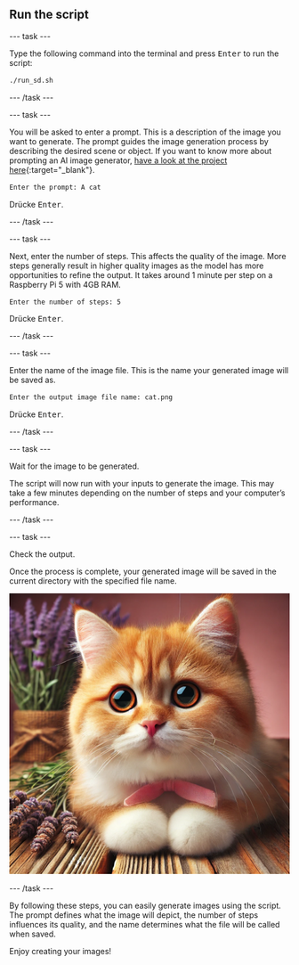 ## Run the script

\--- task ---

Type the following command into the terminal and press <kbd>Enter</kbd> to run the script:

```bash
./run_sd.sh
```

\--- /task ---

\--- task ---

You will be asked to enter a prompt. This is a description of the image you want to generate. The prompt guides the image generation process by describing the desired scene or object. If you want to know more about prompting an AI image generator, [have a look at the project here](https://projects.raspberrypi.org/en/projects/ai-image-prompt/){:target="_blank"}.

```bash
Enter the prompt: A cat
```

Drücke <kbd>Enter</kbd>.

\--- /task ---

\--- task ---

Next, enter the number of steps. This affects the quality of the image. More steps generally result in higher quality images as the model has more opportunities to refine the output. It takes around 1 minute per step on a Raspberry Pi 5 with 4GB RAM.

```bash
Enter the number of steps: 5
```

Drücke <kbd>Enter</kbd>.

\--- /task ---

\--- task ---

Enter the name of the image file. This is the name your generated image will be saved as.

```bash
Enter the output image file name: cat.png
```

Drücke <kbd>Enter</kbd>.

\--- /task ---

\--- task ---

Wait for the image to be generated.

The script will now run with your inputs to generate the image. This may take a few minutes depending on the number of steps and your computer’s performance.

\--- /task ---

\--- task ---

Check the output.

Once the process is complete, your generated image will be saved in the current directory with the specified file name.

![An orange and white kitten with large, expressive eyes and a pink nose sits on a wooden surface. The kitten has a pink bow around its neck. In the background, there are sprigs of lavender and a burlap-wrapped bundle of lavender flowers, against a soft pink backdrop.](images/cat.jpg)

\--- /task ---

By following these steps, you can easily generate images using the script. The prompt defines what the image will depict, the number of steps influences its quality, and the name determines what the file will be called when saved.

Enjoy creating your images!
